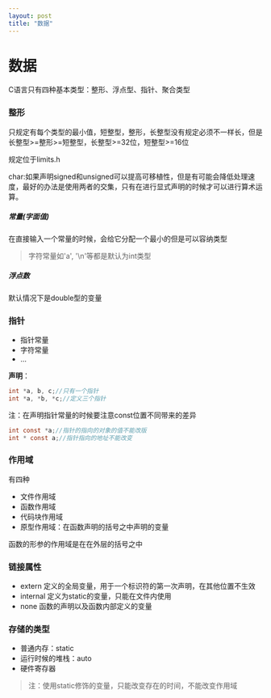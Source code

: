 ```yaml
---
layout: post
title: "数据" 
---
```


# 数据

C语言只有四种基本类型：整形、浮点型、指针、聚合类型

### 整形

只规定有每个类型的最小值，短整型，整形，长整型没有规定必须不一样长，但是长整型>=整形>=短整型，长整型>=32位，短整型>=16位

规定位于limits.h

char:如果声明signed和unsigned可以提高可移植性，但是有可能会降低处理速度，最好的办法是使用两者的交集，只有在进行显式声明的时候才可以进行算术运算。

##### 常量(字面值)

在直接输入一个常量的时候，会给它分配一个最小的但是可以容纳类型

> 字符常量如'a', '\n'等都是默认为int类型

##### 浮点数

默认情况下是double型的变量

### 指针

+ 指针常量
+ 字符常量
+ ...

**声明**：

```C
int *a, b, c;//只有一个指针
int *a, *b, *c;//定义三个指针
```

 注：在声明指针常量的时候要注意const位置不同带来的差异

``` C
int const *a;//指针的指向的对象的值不能改版
int * const a;//指针指向的地址不能改变
```



### 作用域

有四种

+ 文件作用域
+ 函数作用域
+ 代码块作用域
+ 原型作用域：在函数声明的括号之中声明的变量

函数的形参的作用域是在在外层的括号之中

### 链接属性

+ extern 定义的全局变量，用于一个标识符的第一次声明，在其他位置不生效
+ internal 定义为static的变量，只能在文件内使用
+ none 函数的声明以及函数内部定义的变量

### 存储的类型

+ 普通内存：static
+ 运行时候的堆栈：auto
+ 硬件寄存器

> 注：使用static修饰的变量，只能改变存在的时间，不能改变作用域















